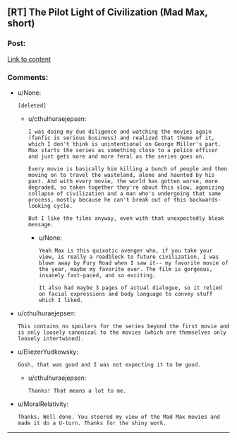 ## [RT] The Pilot Light of Civilization (Mad Max, short)

### Post:

[Link to content](http://archiveofourown.org/works/5654215)

### Comments:

- u/None:
  ```
  [deleted]
  ```

  - u/cthulhuraejepsen:
    ```
    I was doing my due diligence and watching the movies again (fanfic is serious business) and realized that theme of it, which I don't think is unintentional on George Miller's part. Max starts the series as something close to a police officer and just gets more and more feral as the series goes on.

    Every movie is basically him killing a bunch of people and then moving on to travel the wasteland, alone and haunted by his past. And with every movie, the world has gotten worse, more degraded, so taken together they're about this slow, agonizing collapse of civilization and a man who's undergoing that same process, mostly because he can't break out of this backwards-looking cycle.

    But I like the films anyway, even with that unexpectedly bleak message.
    ```

    - u/None:
      ```
      Yeah Max is this quixotic avenger who, if you take your view, is really a roadblock to future civilization. I was blown away by Fury Road when I saw it-- my favorite movie of the year, maybe my favorite ever. The film is gorgeous, insanely fast-paced, and so exciting.

      It also had maybe 3 pages of actual dialogue, so it relied on facial expressions and body language to convey stuff which I liked.
      ```

- u/cthulhuraejepsen:
  ```
  This contains no spoilers for the series beyond the first movie and is only loosely canonical to the movies (which are themselves only loosely intertwined).
  ```

- u/EliezerYudkowsky:
  ```
  Gosh, that was good and I was not expecting it to be good.
  ```

  - u/cthulhuraejepsen:
    ```
    Thanks! That means a lot to me.
    ```

- u/MoralRelativity:
  ```
  Thanks. Well done. You steered my view of the Mad Max movies and made it do a U-turn. Thanks for the shiny work.
  ```

---

